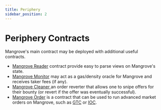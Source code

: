 ```yaml
---
title: Periphery
sidebar_position: 2
---
```

# Periphery Contracts

Mangrove's main contract may be deployed with additional useful contracts.

* [Mangrove Reader](reader.md) contract provide easy to parse views on Mangrove's state.
* [Mangrove Monitor](monitor.md) may act as a gas/density oracle for Mangrove and receives taker fees (if any).
* [Mangrove Cleaner ](cleaner.md)an order reverter that allows one to snipe offers for their bounty (or revert if the offer was eventually successful).
* [Mangrove Order](advanced-orders.md) is a contract that can be used to run advanced market orders on Mangrove, such as [GTC](https://www.investopedia.com/terms/g/gtc.asp) or [IOC](https://www.investopedia.com/terms/i/immediateorcancel.asp).

